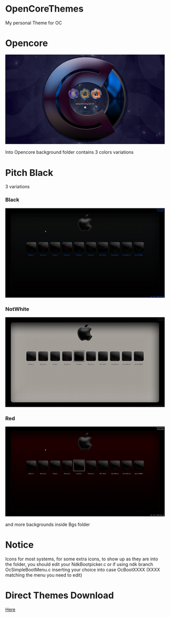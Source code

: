 # OpenCoreThemes

My personal Theme for OC

# Opencore
![Screenshot](Opencore/screenshot.png)

Into Opencore background folder contains 3 colors variations

# Pitch Black 
3 variations

### Black
![Screenshot](PitchBlack/Black/ScreenShot.png)

### NotWhite
![Screenshot](PitchBlack/NotWhite/ScreenShot.png)

### Red
![Screenshot](PitchBlack/Red/ScreenShot.png)

and more backgrounds inside Bgs folder

# Notice 
Icons for most systems, 
for some extra icons, to show up as they are into the folder, 
you should edit your NdkBootpicker.c or if using ndk branch OcSimpleBootMenu.c
inserting your choice into case OcBootXXXX (XXXX matching the menu you need to edit)

# Direct Themes Download
[Here](https://github.com/HelmoHass/OpenCoreThemes/releases/)
